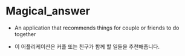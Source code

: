 # Magical_answer
- An application that recommends things for couple or friends to do together

- 이 어플리케이션은 커플 또는 친구가 함께 할 일들을 추천해줍니다.
